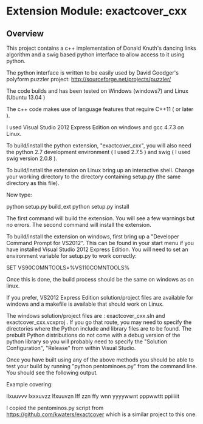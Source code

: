 # Extension Module: exactcover_cxx 
## Overview

This project contains a c++ implementation of Donald Knuth's dancing links 
algorithm and a swig based python interface to allow access to it using python.

The python interface is written to be easily used by David Goodger's polyform
puzzler project: http://sourceforge.net/projects/puzzler/

The code builds and has been tested on Windows (windows7) and Linux (Ubuntu 
13.04 )

The c++ code makes use of language features that require C++11 ( or later ).

I used Visual Studio 2012 Express Edition on windows and gcc 4.7.3 on Linux.

To build/install the python extension, "exactcover_cxx", you will also need 
the python 2.7 development environment ( I used 2.7.5 ) and swig ( I used 
swig version 2.0.8 ).

To build/install the extension on Linux bring up an interactive shell.
Change your working directory to the directory containing setup.py 
(the same directory as this file).  

Now type:

python setup.py build_ext
python setup.py install

The first command will build the extension.  You will see a few warnings but no errors.  The second command will install the extension.

To build/install the extension on windows, first bring up a "Developer 
Command Prompt for VS2012". This can be found in your start menu if you 
have installed Visual Studio 2012 Express Edition.  You will need to set an 
environment variable for setup.py to work correctly:

SET VS90COMNTOOLS=%VS110COMNTOOLS% 

Once this is done, the build process should be the same on windows as on linux.

If you prefer, VS2012 Express Edition solution/project files are available for
windows and a makefile is available that should work on Linux.

The windows solution/project files are : exactcover_cxx.sln and 
exactcover_cxx.vcxproj .   If you go that route, you may need to 
specify the directories where the Python include and library files 
are to be found.  The prebuilt Python distributions do not come with
a debug version of the python library so you will probably need to specify 
the "Solution Configuration", "Release" from within Visual Studio.

Once you have built using any of the above methods you should be able to test
your build by running "python pentominoes.py" from the command line. You
should see the following output.

Example covering:

llxuuvvv
lxxxuvzz
lfxuuvzn
lff  zzn
ffy  wnn
yyyywwnt
pppwwttt
ppiiiiit

I copied the pentominos.py script from https://github.com/kwaters/exactcover
which is a similar project to this one.
